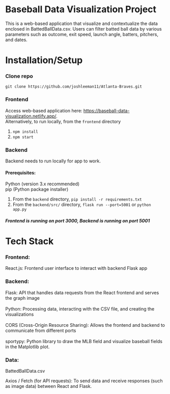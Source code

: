 # Baseball Data Visualization Project

This is a web-based application that visualize and contextualize the data enclosed in BattedBallData.csv. Users can filter batted ball data by various parameters such as outcome, exit speed, launch angle, batters, pitchers, and dates.

# Installation/Setup
### Clone repo
```git clone https://github.com/joshleeman11/Atlanta-Braves.git```
### Frontend
Access web-based application here: https://baseball-data-visualization.netlify.app/. <br>
Alternatively, to run locally, from the ```frontend``` directory
1. ```npm install```
2. ```npm start```

### Backend
Backend needs to run locally for app to work. <br>

#### Prerequisites:
Python (version 3.x recommended) <br>
pip (Python package installer) <br>

1. From the ```backend``` directory, ```pip install -r requirements.txt```
2. From the ```backend/src/``` directory, ```flask run --port=5001``` or ```python app.py```

##### Frontend is running on port 3000, Backend is running on port 5001

# Tech Stack
### Frontend:
React.js: Frontend user interface to interact with backend Flask app

### Backend:
Flask: API that handles data requests from the React frontend and serves the graph image <br> <br>
Python: Processing data, interacting with the CSV file, and creating the visualizations <br> <br>
CORS (Cross-Origin Resource Sharing): Allows the frontend and backend to communicate from different ports <br> <br>
sportypy: Python library to draw the MLB field and visualize baseball fields in the Matplotlib plot.

### Data:
BattedBallData.csv




Axios / Fetch (for API requests): To send data and receive responses (such as image data) between React and Flask.

